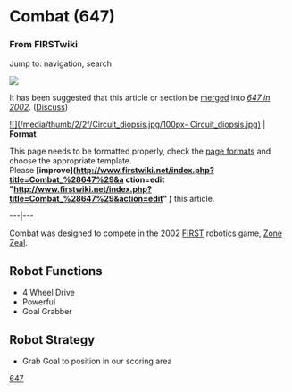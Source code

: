 # Combat (647)

### From FIRSTwiki

Jump to: navigation, search

[![](/media/6/68/Merge-arrow.gif)](Image:Merge-arrow.gif "" )

It has been suggested that this article or section be
[merged](http://www.wikipedia.org/wiki/Merging_and_moving_pages
"wikipedia:Merging_and_moving_pages" ) into _[647 in
2002](647_in_2002 "647 in 2002" )_.
([Discuss](/index.php?title=Talk:647_in_2002&action=edit "Talk:647 in 2002" ))

[![](/media/thumb/2/2f/Circuit_diopsis.jpg/100px-
Circuit_diopsis.jpg)](Image:Circuit_diopsis.jpg "" ) |  **Format**  

This page needs to be formatted properly, check the [page
formats](FIRSTwiki:Page_formats "FIRSTwiki:Page formats" ) and
choose the appropriate template.  
Please **[improve](http://www.firstwiki.net/index.php?title=Combat_%28647%29&a
ction=edit
"http://www.firstwiki.net/index.php?title=Combat_%28647%29&action=edit" )**
this article.  
  
---|---  
  
  
Combat was designed to compete in the 2002 [FIRST](first)
robotics game, [Zone Zeal](Zone_Zeal "Zone Zeal" ).


## Robot Functions

  * 4 Wheel Drive 
  * Powerful 
  * Goal Grabber 


## Robot Strategy

  * Grab Goal to position in our scoring area 

[647](647 "647" )

